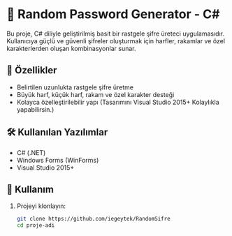# 🔐 Random Password Generator - C#

Bu proje, C# diliyle geliştirilmiş basit bir rastgele şifre üreteci uygulamasıdır. Kullanıcıya güçlü ve güvenli şifreler oluşturmak için harfler, rakamlar ve özel karakterlerden oluşan kombinasyonlar sunar.

## 📌 Özellikler

- Belirtilen uzunlukta rastgele şifre üretme
- Büyük harf, küçük harf, rakam ve özel karakter desteği
- Kolayca özelleştirilebilir yapı (Tasarımını Visual Studio 2015+ Kolaylıkla yapabilirsin.)

## 🛠️ Kullanılan Yazılımlar

- C# (.NET)
- Windows Forms (WinForms)
- Visual Studio 2015+


## 🧪 Kullanım

1. Projeyi klonlayın:
   ```bash
   git clone https://github.com/iegeytek/RandomSifre
   cd proje-adi
